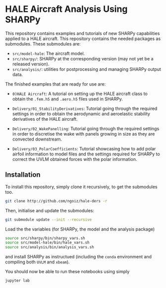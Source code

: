 # HALE Aircraft Analysis Using SHARPy

This repository contains examples and tutorials of new SHARPy capabilities applied to a HALE aircraft. This
repository contains the needed packages as submodules. These submodules are:

- `src/model-hale`: The aircraft model.
- `src/sharpy/`: SHARPy at the corresponding version (may not yet be a released version).
- `src/analysis/`: utilities for postprocessing and managing SHARPy output data.

The finished examples that are ready for use are:

- `0)HALE Aircraft`: A tutorial on setting up the HALE aircraft class to obtain the `.fem.h5` and `.aero.h5` files
  used in SHARPy.
  
- `Delivery/01_StabilityDerivatives`: Tutorial going through the required settings in order to obtain the aerodynamic
  and aeroelastic stability derivatives of the HALE aircraft.
  
- `Delivery/02_WakePanelling`: Tutorial going through the required settings in order to discretise the wake
  with panels growing in size as they are convected downstream.
  
- `Delivery/03_PolarCoefficients`: Tutorial showcasing how to add polar airfoil information
  to model files and the settings required for SHARPy to correct the UVLM obtained forces with
  the polar information.
  
## Installation

To install this repository, simply clone it recursively, to get the submodules too.

```bash
git clone http://github.com/ngoiz/hale-ders -r
```

Then, initialise and update the submodules:

```bash
git submodule update --init --recursive
```

Load the the variables (for SHARPy, the model and the analysis package)

```bash
source src/sharpy/bin/sharpy_vars.sh
source src/model-hale/bin/hale_vars.sh
source src/analysis/bin/analysis_vars.sh
```

and install SHARPy as instructued (including the `conda` environment and compiling both `UVLM` and `xbeam`).

You should now be able to run these notebooks using simply
```bash
jupyter lab
```